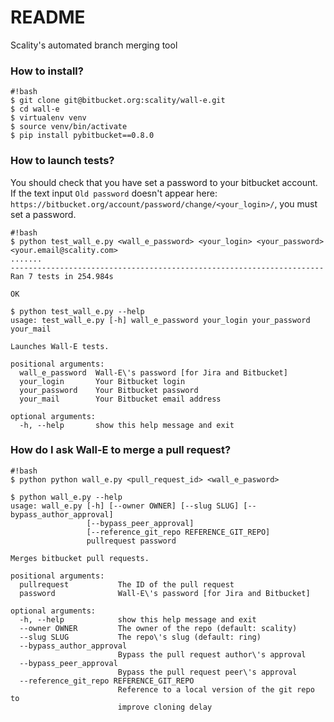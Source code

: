 # README #

Scality's automated branch merging tool

### How to install? ###

```
#!bash
$ git clone git@bitbucket.org:scality/wall-e.git
$ cd wall-e
$ virtualenv venv
$ source venv/bin/activate
$ pip install pybitbucket==0.8.0
```
### How to launch tests? ###

You should check that you have set a password to your bitbucket account.
If the text input `Old password` doesn't appear here:
`https://bitbucket.org/account/password/change/<your_login>/`, you must set a password.

```
#!bash
$ python test_wall_e.py <wall_e_password> <your_login> <your_password> <your.email@scality.com> 
.......
----------------------------------------------------------------------
Ran 7 tests in 254.984s

OK

$ python test_wall_e.py --help
usage: test_wall_e.py [-h] wall_e_password your_login your_password your_mail

Launches Wall-E tests.

positional arguments:
  wall_e_password  Wall-E\'s password [for Jira and Bitbucket]
  your_login       Your Bitbucket login
  your_password    Your Bitbucket password
  your_mail        Your Bitbucket email address

optional arguments:
  -h, --help       show this help message and exit
```

### How do I ask Wall-E to merge a pull request? ###

```
#!bash
$ python python wall_e.py <pull_request_id> <wall_e_pasword>

$ python wall_e.py --help
usage: wall_e.py [-h] [--owner OWNER] [--slug SLUG] [--bypass_author_approval]
                 [--bypass_peer_approval]
                 [--reference_git_repo REFERENCE_GIT_REPO]
                 pullrequest password

Merges bitbucket pull requests.

positional arguments:
  pullrequest           The ID of the pull request
  password              Wall-E\'s password [for Jira and Bitbucket]

optional arguments:
  -h, --help            show this help message and exit
  --owner OWNER         The owner of the repo (default: scality)
  --slug SLUG           The repo\'s slug (default: ring)
  --bypass_author_approval
                        Bypass the pull request author\'s approval
  --bypass_peer_approval
                        Bypass the pull request peer\'s approval
  --reference_git_repo REFERENCE_GIT_REPO
                        Reference to a local version of the git repo to
                        improve cloning delay
```
